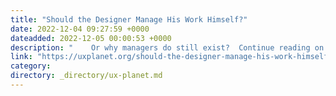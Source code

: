```yaml
---
title: "Should the Designer Manage His Work Himself?"
date: 2022-12-04 09:27:59 +0000
dateadded: 2022-12-05 00:00:53 +0000
description: "    Or why managers do still exist?  Continue reading on UX Planet »  "
link: "https://uxplanet.org/should-the-designer-manage-his-work-himself-b89a2add801c?source=rss----819cc2aaeee0---4"
category:
directory: _directory/ux-planet.md
---
```

